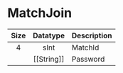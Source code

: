 # MatchJoin

| Size |  Datatype  | Description |
|:----:|:----------:|:------------|
|  4   |    sInt    | MatchId     |
|      | [[String]] | Password    |